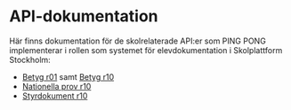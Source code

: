 API-dokumentation
=================
Här finns dokumentation för de skolrelaterade API:er som PING PONG implementerar i rollen som systemet för elevdokumentation i Skolplattform Stockholm:

- [Betyg r01](betyg/r01/) samt [Betyg r10](betyg/r10)
- [Nationella prov r10](nationellaprov/r10)
- [Styrdokument r10](styrdokument/r10)
